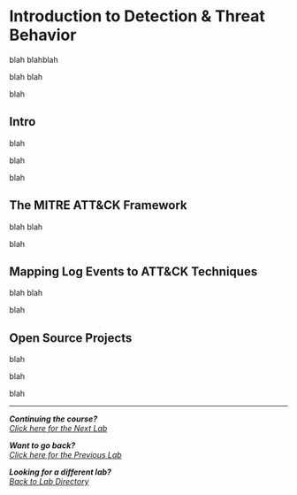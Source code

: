 # Introduction to Detection & Threat Behavior
blah 
blahblah

blah blah

blah

## Intro
blah

blah

blah

## The MITRE ATT&CK Framework

blah
blah

blah

## Mapping Log Events to ATT&CK Techniques

blah
blah

blah

## Open Source Projects
blah

blah

blah

***                                                       

<b><i>Continuing the course?</b>
</br>
[Click here for the Next Lab](/courseFiles/socScripting/socScripting.md)</i>

<b><i>Want to go back?</b>
</br>
[Click here for the Previous Lab](/courseFiles/toolsAndPlatforms/toolsAndPlatforms.md)

<b><i>Looking for a different lab? </b></br>[Back to Lab Directory](/coursenavigation.md)</i>
